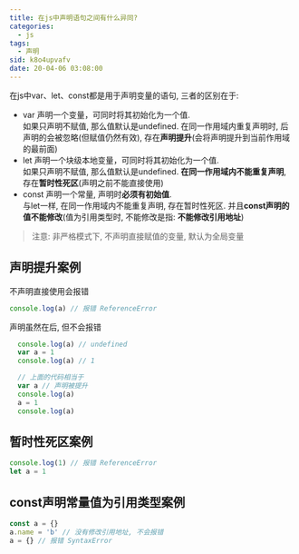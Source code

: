 ```yaml
---
title: 在js中声明语句之间有什么异同?
categories: 
  - js
tags: 
  - 声明
sid: k8o4upvafv
date: 20-04-06 03:08:00
---
```

在js中var、let、const都是用于声明变量的语句, 三者的区别在于:
- var 声明一个变量，可同时将其初始化为一个值.  
  如果只声明不赋值, 那么值默认是undefined. 在同一作用域内重复声明时, 后声明的会被忽略(但赋值仍然有效), 存在**声明提升**(会将声明提升到当前作用域的最前面)
- let 声明一个块级本地变量，可同时将其初始化为一个值.  
  如果只声明不赋值, 那么值默认是undefined. **在同一作用域内不能重复声明**, 存在**暂时性死区**(声明之前不能直接使用)
- const 声明一个常量, 声明时**必须有初始值**.   
  与let一样, 在同一作用域内不能重复声明, 存在暂时性死区. 并且**const声明的值不能修改**(值为引用类型时, 不能修改是指: **不能修改引用地址**)

> 注意: 非严格模式下, 不声明直接赋值的变量, 默认为全局变量

## 声明提升案例
不声明直接使用会报错
``` js
console.log(a) // 报错 ReferenceError
```
声明虽然在后, 但不会报错
``` js
  console.log(a) // undefined
  var a = 1
  console.log(a) // 1

  // 上面的代码相当于
  var a // 声明被提升
  console.log(a)
  a = 1
  console.log(a)
```

## 暂时性死区案例
``` js
console.log(1) // 报错 ReferenceError
let a = 1
```

## const声明常量值为引用类型案例
``` js
const a = {}
a.name = 'b' // 没有修改引用地址, 不会报错
a = {} // 报错 SyntaxError
```
